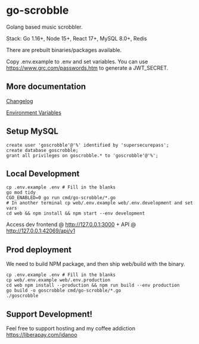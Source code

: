# go-scrobble

Golang based music scrobbler.

Stack: Go 1.16+, Node 15+, React 17+, MySQL 8.0+, Redis

There are prebuilt binaries/packages available.

Copy .env.example to .env and set variables. You can use https://www.grc.com/passwords.htm to generate a JWT_SECRET.

## More documentation
[Changelog](docs/changelog.md)

[Environment Variables](docs/config.md)

## Setup MySQL
    create user 'goscrobble'@'%' identified by 'supersecurepass';
    create database goscrobble;
    grant all privileges on goscrobble.* to 'goscrobble'@'%';

## Local Development
    cp .env.example .env # Fill in the blanks
    go mod tidy
    CGO_ENABLED=0 go run cmd/go-scrobble/*.go
    # In another terminal cp web/.env.example web/.env.development and set vars
    cd web && npm install && npm start --env development


Access dev frontend @ http://127.0.0.1:3000 + API @ http://127.0.0.1:42069/api/v1

## Prod deployment
We need to build NPM package, and then ship web/build with the binary.

    cp .env.example .env # Fill in the blanks
    cp web/.env.example web/.env.production
    cd web npm install --production && npm run build --env production
    go build -o goscrobble cmd/go-scrobble/*.go
    ./goscrobble


## Support Development!
Feel free to support hosting and my coffee addiction https://liberapay.com/idanoo
